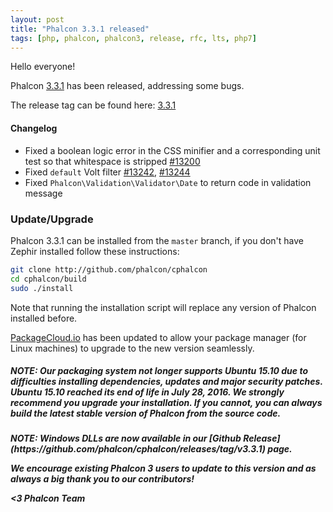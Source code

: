 ```yaml
---
layout: post
title: "Phalcon 3.3.1 released"
tags: [php, phalcon, phalcon3, release, rfc, lts, php7]
---
```


Hello everyone!

Phalcon [3.3.1](https://github.com/phalcon/cphalcon/releases/tag/v3.3.1) has been released, addressing some bugs. 

The release tag can be found here: [3.3.1](https://github.com/phalcon/cphalcon/releases/tag/v3.3.1)
<!--more-->
#### Changelog
- Fixed a boolean logic error in the CSS minifier and a corresponding unit test so that whitespace is stripped [#13200](https://github.com/phalcon/cphalcon/pull/13200)
- Fixed `default` Volt filter [#13242](https://github.com/phalcon/cphalcon/issues/13242), [#13244](https://github.com/phalcon/cphalcon/issues/13244)
- Fixed `Phalcon\Validation\Validator\Date` to return code in validation message

### Update/Upgrade
Phalcon 3.3.1 can be installed from the `master` branch, if you don't have Zephir installed follow these instructions:

```sh
git clone http://github.com/phalcon/cphalcon
cd cphalcon/build
sudo ./install
```

Note that running the installation script will replace any version of Phalcon installed before.

[PackageCloud.io](https://packagecloud.io/phalcon/stable) has been updated to allow your package manager (for Linux machines) to upgrade to the new version seamlessly.

<h5 class="alert alert-danger">
<strong>NOTE</strong>: Our packaging system not longer supports Ubuntu 15.10 due to difficulties installing dependencies, updates and major security patches. Ubuntu 15.10 reached its end of life in July 28, 2016. We strongly recommend you upgrade your installation. If you cannot, you can always build the latest stable version of Phalcon from the source code. 
</div>

<h5 class="alert alert-danger">
<strong>NOTE</strong>: Windows DLLs are now available in our [Github Release](https://github.com/phalcon/cphalcon/releases/tag/v3.3.1) page. 
</div>

We encourage existing Phalcon 3 users to update to this version and as always a big thank you to our contributors!


<3 Phalcon Team

